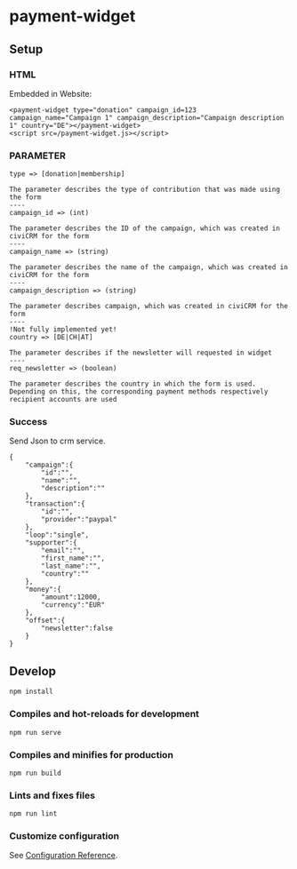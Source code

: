 # payment-widget

## Setup

### HTML  

Embedded in Website:
```
<payment-widget type="donation" campaign_id=123 campaign_name="Campaign 1" campaign_description="Campaign description 1" country="DE"></payment-widget>
<script src=/payment-widget.js></script>
```

### PARAMETER

```
type => [donation|membership]

The parameter describes the type of contribution that was made using the form
----
campaign_id => (int)

The parameter describes the ID of the campaign, which was created in civiCRM for the form
----
campaign_name => (string)

The parameter describes the name of the campaign, which was created in civiCRM for the form
----
campaign_description => (string)

The parameter describes campaign, which was created in civiCRM for the form
----
!Not fully implemented yet!
country => [DE|CH|AT]

The parameter describes if the newsletter will requested in widget
----
req_newsletter => (boolean)

The parameter describes the country in which the form is used. Depending on this, the corresponding payment methods respectively recipient accounts are used
```


### Success

Send Json to crm service.
```
{
    "campaign":{
        "id":"",
        "name":"",
        "description":""
    },
    "transaction":{
        "id":"",
        "provider":"paypal"
    },
    "loop":"single",
    "supporter":{
        "email":"",
        "first_name":"",
        "last_name":"",
        "country":""
    },
    "money":{
        "amount":12000,
        "currency":"EUR"
    },
    "offset":{
        "newsletter":false
    }
}
```

## Develop

```
npm install
```

### Compiles and hot-reloads for development
```
npm run serve
```

### Compiles and minifies for production
```
npm run build
```

### Lints and fixes files
```
npm run lint
```

### Customize configuration
See [Configuration Reference](https://cli.vuejs.org/config/).
